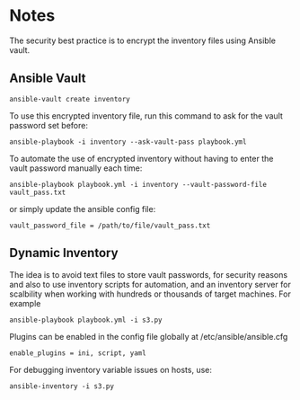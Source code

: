 # Notes
The security best practice is to encrypt the inventory files using Ansible vault.
## Ansible Vault
```
ansible-vault create inventory
```
To use this encrypted inventory file, run this command to ask for the vault password set before:
```
ansible-playbook -i inventory --ask-vault-pass playbook.yml
```
To automate the use of encrypted inventory without having to enter the vault password manually each time:
```
ansible-playbook playbook.yml -i inventory --vault-password-file vault_pass.txt
```
or simply update the ansible config file:
```
vault_password_file = /path/to/file/vault_pass.txt
```
## Dynamic Inventory
The idea is to avoid text files to store vault passwords, for security reasons and also to use inventory scripts for automation, and an inventory server for scalbility when working with hundreds or thousands of target machines.  For example
```
ansible-playbook playbook.yml -i s3.py
```
Plugins can be enabled in the config file globally at /etc/ansible/ansible.cfg
```
enable_plugins = ini, script, yaml
```
For debugging inventory variable issues on hosts, use:
```
ansible-inventory -i s3.py
```
